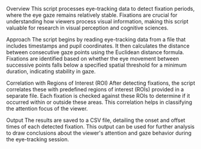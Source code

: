 Overview
This script processes eye-tracking data to detect fixation periods, where the eye gaze remains relatively stable. Fixations are crucial for understanding how viewers process visual information, making this script valuable for research in visual perception and cognitive sciences.

Approach
The script begins by reading eye-tracking data from a file that includes timestamps and pupil coordinates. It then calculates the distance between consecutive gaze points using the Euclidean distance formula. Fixations are identified based on whether the eye movement between successive points falls below a specified spatial threshold for a minimum duration, indicating stability in gaze.

Correlation with Regions of Interest (ROI)
After detecting fixations, the script correlates these with predefined regions of interest (ROIs) provided in a separate file. Each fixation is checked against these ROIs to determine if it occurred within or outside these areas. This correlation helps in classifying the attention focus of the viewer.

Output
The results are saved to a CSV file, detailing the onset and offset times of each detected fixation. This output can be used for further analysis to draw conclusions about the viewer's attention and gaze behavior during the eye-tracking session.
